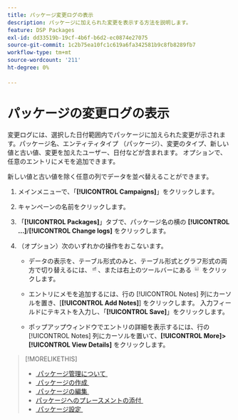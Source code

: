 ```yaml
---
title: パッケージ変更ログの表示
description: パッケージに加えられた変更を表示する方法を説明します。
feature: DSP Packages
exl-id: dd33519b-19cf-4b6f-b6d2-ec0874e27075
source-git-commit: 1c2b75ea10fc1c619a6fa342581b9c8fb8289fb7
workflow-type: tm+mt
source-wordcount: '211'
ht-degree: 0%

---
```


# パッケージの変更ログの表示

変更ログには、選択した日付範囲内でパッケージに加えられた変更が示されます。パッケージ名、エンティティタイプ （パッケージ）、変更のタイプ、新しい値と古い値、変更を加えたユーザー、日付などが含まれます。 オプションで、任意のエントリにメモを追加できます。

新しい値と古い値を除く任意の列でデータを並べ替えることができます。

1. メインメニューで、「**[!UICONTROL Campaigns]**」をクリックします。

1. キャンペーンの名前をクリックします。

1. 「**[!UICONTROL Packages]**」タブで、パッケージ名の横の **[!UICONTROL ...]**/**[!UICONTROL Change logs]** をクリックします。

1. （オプション）次のいずれかの操作をおこないます。

   * データの表示を、テーブル形式のみと、テーブル形式とグラフ形式の両方で切り替えるには、![&#x200B; テーブルとグラフの表示 &#x200B;](/help/dsp/assets/table-plus-chart-view.png " テーブルとグラフの表示 ")、または右上のツールバーにある ![テーブル表示](/help/dsp/assets/table-view.png "テーブル表示") をクリックします。

   * エントリにメモを追加するには、行の [!UICONTROL Notes] 列にカーソルを置き、[**[!UICONTROL Add Notes]**] をクリックします。 入力フィールドにテキストを入力し、「**[!UICONTROL Save]**」をクリックします。

   * ポップアップウィンドウでエントリの詳細を表示するには、行の [!UICONTROL Notes] 列にカーソルを置いて、**[!UICONTROL More]>[!UICONTROL View Details]** をクリックします。

>[!MORELIKETHIS]
>
>* [&#x200B; パッケージ管理について &#x200B;](package-about.md)
>* [&#x200B; パッケージの作成 &#x200B;](package-create.md)
>* [&#x200B; パッケージの編集 &#x200B;](package-edit.md)
>* [&#x200B; パッケージへのプレースメントの添付 &#x200B;](package-attach-placement.md)
>* [&#x200B; パッケージ設定 &#x200B;](package-settings.md)
